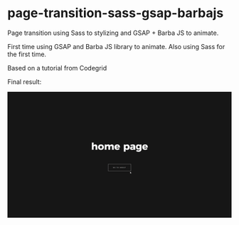 # page-transition-sass-gsap-barbajs
Page transition using Sass to stylizing and GSAP + Barba JS to animate.

First time using GSAP and Barba JS library to animate. Also using Sass for the first time.

Based on a tutorial from Codegrid

Final result:

![](page-transition.gif)
